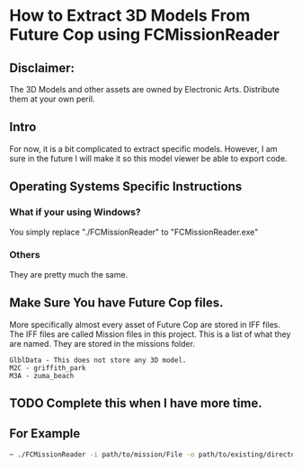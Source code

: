 # How to Extract 3D Models From Future Cop using FCMissionReader

## Disclaimer:
The 3D Models and other assets are owned by Electronic Arts.
Distribute them at your own peril.

## Intro
For now, it is a bit complicated to extract specific models.
However, I am sure in the future I will make it so this model viewer be able to export code.

## Operating Systems Specific Instructions

### What if your using Windows?
You simply replace "./FCMissionReader" to "FCMissionReader.exe"

### Others
They are pretty much the same.

## Make Sure You have Future Cop files.
More specifically almost every asset of Future Cop are stored in IFF files.
The IFF files are called Mission files in this project. This is a list of
what they are named. They are stored in the missions folder.
```
GlblData - This does not store any 3D model.
M2C - griffith_park
M3A - zuma_beach
```

## TODO Complete this when I have more time.

## For Example

```bash
~ ./FCMissionReader -i path/to/mission/File -o path/to/existing/directory -d
```
